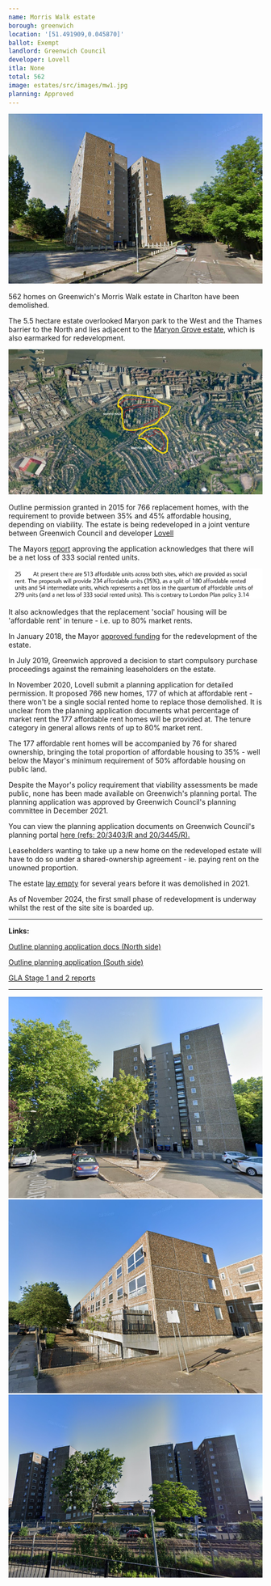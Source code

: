 ```yaml
---
name: Morris Walk estate
borough: greenwich
location: '[51.491909,0.045870]'
ballot: Exempt
landlord: Greenwich Council
developer: Lovell
itla: None
total: 562
image: estates/src/images/mw1.jpg
planning: Approved
---
```

![Morris walk estate](../estates/src/images/mw1.jpg)

562 homes on Greenwich's Morris Walk estate in Charlton have been demolished. 

The 5.5 hectare estate overlooked Maryon park to the West and the Thames barrier to the North and lies adjacent to the [Maryon Grove estate](https://www.estatewatch.london/estates/greenwich/maryongrove/), which is also earmarked for redevelopment. 

![M walk estate](../estates/src/images/morriswalkaerial.jpg)

Outline permission granted in 2015 for 766 replacement homes, with the requirement to provide between 35% and 45% affordable housing, depending on viability. The estate is being redeveloped in a joint venture between Greenwich Council and developer [Lovell](https://www.lovell.co.uk/)

The Mayors [report](https://www.london.gov.uk/sites/default/files/public%3A//public%3A//PAWS/media_id_251858///one_woolwich_morris_walk_report.pdf) approving the application acknowledges that there will be a net loss of 333 social rented units.

![M walk estate](../estates/src/images/mwnetloss.png)

It also acknowledges that the replacement 'social' housing will be 'affordable rent' in tenure - i.e. up to 80% market rents.

In January 2018, the Mayor [approved funding](https://www.london.gov.uk/sites/default/files/2021.03.18._estate_regen_projects_approved_before_18_july_2018_march_2021.pdf) for the redevelopment of the estate.

In July 2019, Greenwich approved a decision to start compulsory purchase proceedings against the remaining leaseholders on the estate. 

In November 2020, Lovell submit a planning application for detailed permission. It proposed 766 new homes, 177 of which at affordable rent - there won't be a single social rented home to replace those demolished. It is unclear from the planning application documents what percentage of market rent the 177 affordable rent homes will be provided at. The tenure category in general allows rents of up to 80% market rent.

The 177 affordable rent homes will be accompanied by 76 for shared ownership, bringing the total proportion of affordable housing to 35% - well below the Mayor's minimum requirement of 50% affordable housing on public land.

Despite the Mayor's policy requirement that viability assessments be made public, none has been made available on Greenwich's planning portal. The planning application was approved by Greenwich Council's planning committee in December 2021.

You can view the planning application documents on Greenwich Council's planning portal [here (refs: 20/3403/R and 20/3445/R).](https://planning.royalgreenwich.gov.uk/online-applications/applicationDetails.do?activeTab=documents&keyVal=_GRNW_DCAPR_104919)

Leaseholders wanting to take up a new home on the redeveloped estate will have to do so under a shared-ownership agreement - ie. paying rent on the unowned proportion. 

The estate [lay empty](https://www.fromthemurkydepths.co.uk/2020/04/14/woolwichs-morris-walk-estate-in-its-final-days/) for several years before it was demolished in 2021.

As of November 2024, the first small phase of redevelopment is underway whilst the rest of the site site is boarded up.

---

__Links:__

[Outline planning application docs (North side)](https://planning.royalgreenwich.gov.uk/online-applications/applicationDetails.do?activeTab=documents&keyVal=_GRNW_DCAPR_76330)

[Outline planning application (South side)](https://planning.royalgreenwich.gov.uk/online-applications/applicationDetails.do?activeTab=documents&keyVal=_GRNW_DCAPR_76329)

[GLA Stage 1 and 2 reports](https://www.london.gov.uk/sites/default/files/public%3A//public%3A//PAWS/media_id_251858///one_woolwich_morris_walk_report.pdf)

---


![Morris walk estate](../estates/src/images/mw2.png)
![Morris walk estate](../estates/src/images/mw3.png)
![Morris walk estate](../estates/src/images/mw4.png)